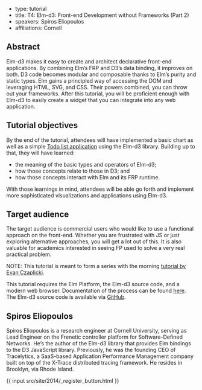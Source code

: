 - type: tutorial
- title: T4: Elm-d3: Front-end Development without Frameworks (Part 2)
- speakers: Spiros Eliopoulos
- affiliations: Cornell

## Abstract
Elm-d3 makes it easy to create and architect declarative front-end
applications. By combining Elm’s FRP and D3’s data binding, it
improves on both. D3 code becomes modular and composable thanks to
Elm’s purity and static types. Elm gains a principled way of accessing
the DOM and leveraging HTML, SVG, and CSS. Their powers combined, you
can throw out your frameworks. After this tutorial, you will be
proficient enough with Elm-d3 to easily create a widget that you can
integrate into any web application.


## Tutorial objectives
By the end of the tutorial, attendees will have implemented a basic
chart as well as a simple [Todo list application](http://todomvc.com/)
using the Elm-d3 library. Building up to that, they will have learned:

* the meaning of the basic types and operators of Elm-d3;
* how those concepts relate to those in D3; and
* how those concepts interact with Elm and its FRP runtime.

With those learnings in mind, attendees will be able go forth and
implement more sophisticated visualizations and applications using
Elm-d3.

## Target audience
The target audience is commercial users who would like to use a
functional approach on the front-end. Whether you are frustrated with
JS or just exploring alternative approaches, you will get a lot out of
this. It is also valuable for academics interested in seeing FP used
to solve a very real practical problem.

NOTE: This tutorial is meant to form a series with the morning
[tutorial by Evan
Czaplicki](t3-evan-czaplicki-intro-to-elm-a-field-guide-for-functional-front-end-programming.html).

This tutorial requires the Elm Platform, the Elm-d3 source code, and a
modern web browser. Documentation of the process can be found
[here](https://github.com/elm-lang/elm-platform/blob/master/README.md#elm-platform). The
Elm-d3 source code is available via
[GitHub](https://github.com/seliopou/Elm-d3).


## Spiros Eliopoulos
<!--<img align="right" src="img/spiros-eliopoulos.jpg" alt="Spiros Eliopoulos"></img>-->
Spiros Eliopoulos is a research engineer at Cornell
University, serving as Lead Engineer on the Frenetic controller
platform for Software-Defined Networks. He’s the author of the Elm-d3
library that provides Elm bindings to the D3 JavaScript
library. Previously, he was the founding CEO of Tracelytics, a
SaaS-based Application Performance Management company built on top of
the X-Trace distributed tracing framework. He resides in Brooklyn, via
Rhode Island.

{{ input src/site/2014/_register_button.html }}
